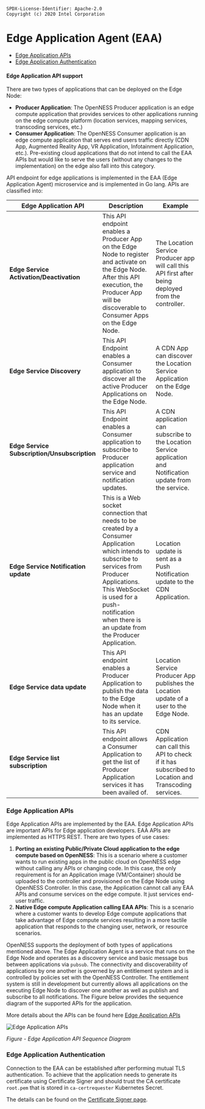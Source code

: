 ```text
SPDX-License-Identifier: Apache-2.0
Copyright (c) 2020 Intel Corporation
```
<!-- omit in toc -->
# Edge Application Agent (EAA)
- [Edge Application APIs](#edge-application-apis)
- [Edge Application Authentication](#edge-application-authentication)

#### Edge Application API support

There are two types of applications that can be deployed on the Edge Node:
- **Producer Application**: The OpenNESS Producer application is an edge compute application that provides services to other applications running on the edge compute platform (location services, mapping services, transcoding services, etc.)
- **Consumer Application**: The OpenNESS Consumer application is an edge compute application that serves end users traffic directly (CDN App, Augmented Reality App, VR Application, Infotainment Application, etc.). Pre-existing cloud applications that do not intend to call the EAA APIs but would like to serve the users (without any changes to the implementation) on the edge also fall into this category.

API endpoint for edge applications is implemented in the EAA (Edge Application Agent) microservice and is implemented in Go lang. APIs are classified into:

| Edge Application API                     | Description                                                                                                                                                                                                                                                 | Example                                                                                                         |
|------------------------------------------|-------------------------------------------------------------------------------------------------------------------------------------------------------------------------------------------------------------------------------------------------------------|-----------------------------------------------------------------------------------------------------------------|
| **Edge Service Activation/Deactivation** | This API endpoint enables a Producer App on the Edge Node to register and activate on the Edge Node\. After this API execution, the Producer App will be discoverable to Consumer Apps on the Edge Node\.                                                    | The Location Service Producer app will call this API first after being deployed from the controller\.               |
| **Edge Service Discovery**               | This API Endpoint enables a Consumer application to discover all the active Producer Applications on the Edge Node\.                                                                                                                                          | A CDN App can discover the Location Service Application on the Edge Node\.                              |
| **Edge Service Subscription/Unsubscription** | This API Endpoint enables a Consumer application to subscribe to Producer application service and notification updates\.                                                                                                                                      | A CDN application can subscribe to the Location Service application and Notification update from the service\.  |
| **Edge Service Notification update**     | This is a Web socket connection that needs to be created by a Consumer Application which intends to subscribe to services from Producer Applications\. This WebSocket is used for a push\-notification when there is an update from the Producer Application\.  | Location update is sent as a Push Notification update to the CDN Application\.                                        |
| **Edge Service data update**             | This API endpoint enables a Producer Application to publish the data to the Edge Node when it has an update to its service\.                                                                                                                                   |  Location Service Producer App publishes the Location update of a user to the Edge Node\.                           |
| **Edge Service list subscription**       | This API endpoint allows a Consumer Application to get the list of Producer Application services it has been availed of\.                                                                                                                                             | CDN Application can call this API to check if it has subscribed to Location and Transcoding services\.          |

### Edge Application APIs
Edge Application APIs are implemented by the EAA. Edge Application APIs are important APIs for Edge application developers. EAA APIs are implemented as HTTPS REST. There are two types of use cases:
1. **Porting an existing Public/Private Cloud application to the edge compute based on OpenNESS**: This is a scenario where a customer wants to run existing apps in the public cloud on OpenNESS edge without calling any APIs or changing code. In this case, the only requirement is for an Application image (VM/Container) should be uploaded to the controller and provisioned on the Edge Node using OpenNESS Controller. In this case, the Application cannot call any EAA APIs and consume services on the edge compute. It just services end-user traffic.
3. **Native Edge compute Application calling EAA APIs**: This is a scenario where a customer wants to develop Edge compute applications that take advantage of Edge compute services resulting in a more tactile application that responds to the changing user, network, or resource scenarios.

OpenNESS supports the deployment of both types of applications mentioned above. The Edge Application Agent is a service that runs on the Edge Node and operates as a discovery service and basic message bus between applications via `pubsub`. The connectivity and discoverability of applications by one another is governed by an entitlement system and is controlled by policies set with the OpenNESS Controller. The entitlement system is still in development but currently allows all applications on the executing Edge Node to discover one another as well as publish and subscribe to all notifications. The Figure below provides the sequence diagram of the supported APIs for the application.

More details about the APIs can be found here [Edge Application APIs](https://www.openness.org/api-documentation/?api=eaa)

![Edge Application APIs](eaa-images/openness-eaa.png)

_Figure - Edge Application API Sequence Diagram_

### Edge Application Authentication

Connection to the EAA can be established after performing mutual TLS authentication. To achieve that the application needs to generate its certificate using Certificate Signer and should trust the CA certificate `root.pem` that is stored in `ca-certrequester` Kubernetes Secret.

The details can be found on the [Certificate Signer page](openness-certsigner.md).
